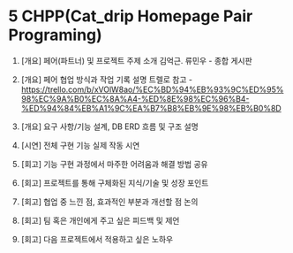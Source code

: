 # 5 CHPP(Cat_drip Homepage Pair Programing)

1. [개요] 페어(파트너) 및 프로젝트 주제 소개
    김억근. 류민우 - 종합 게시판
    
2. [개요] 페어 협업 방식과 작업 기록 설명
    트렐로 참고 - https://trello.com/b/xVOlW8ao/%EC%BD%94%EB%93%9C%ED%95%98%EC%9A%B0%EC%8A%A4-%ED%8E%98%EC%96%B4-%ED%94%84%EB%A1%9C%EA%B7%B8%EB%9E%98%EB%B0%8D
    
3. [개요] 요구 사항/기능 설계, DB ERD 흐름 및 구조 설명

4. [시연] 전체 구현 기능 실제 작동 시연

5. [회고] 기능 구현 과정에서 마주한 어려움과 해결 방법 공유

6. [회고] 프로젝트를 통해 구체화된 지식/기술 및 성장 포인트

7. [회고] 협업 중 느낀 점, 효과적인 부분과 개선할 점 논의

8. [회고] 팀 혹은 개인에게 주고 싶은 피드백 및 제언

9. [회고] 다음 프로젝트에서 적용하고 싶은 노하우
